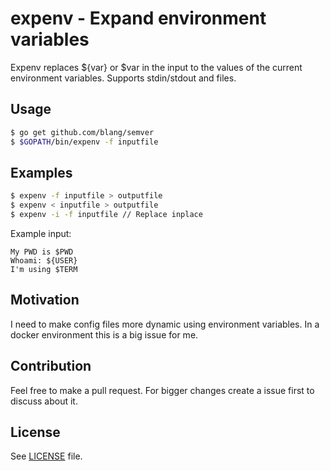 expenv - Expand environment variables
======
Expenv replaces ${var} or $var in the input to the values of the current environment variables. Supports stdin/stdout and files.

Usage
-----
```bash
$ go get github.com/blang/semver
$ $GOPATH/bin/expenv -f inputfile
```


Examples
-----

```bash
$ expenv -f inputfile > outputfile
$ expenv < inputfile > outputfile
$ expenv -i -f inputfile // Replace inplace
```

Example input:
```
My PWD is $PWD
Whoami: ${USER}
I'm using $TERM
```

Motivation
-----

I need to make config files more dynamic using environment variables. In a docker environment this is a big issue for me.

Contribution
-----

Feel free to make a pull request. For bigger changes create a issue first to discuss about it.


License
-----

See [LICENSE](LICENSE) file.